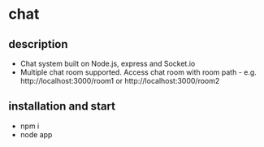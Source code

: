 # chat
## description
- Chat system built on Node.js, express and Socket.io
- Multiple chat room supported. Access chat room with room path - e.g. http://localhost:3000/room1 or http://localhost:3000/room2
## installation and start
- npm i
- node app
